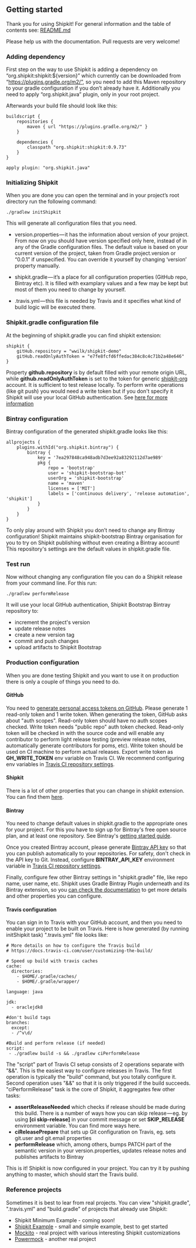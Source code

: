 ## Getting started

Thank you for using Shipkit!
For general information and the table of contents see: [README.md](README.md#Documentation)

Please help us with the documentation.
Pull requests are very welcome!

### Adding dependency

First step on the way to use Shipkit is adding a dependency on “org.shipkit:shipkit:${version}” which currently can be downloaded from “https://plugins.gradle.org/m2/”, so you need to add this Maven repository to your gradle configuration if you don’t already have it. Additionally you need to apply “org.shipkit.java” plugin, only in your root project.

Afterwards your build file should look like this:

    buildscript {
        repositories {
            maven { url "https://plugins.gradle.org/m2/" }
        }

        dependencies {
            classpath "org.shipkit:shipkit:0.9.73"
        }
    }

    apply plugin: "org.shipkit.java"

### Initializing Shipkit

When you are done you can open the terminal and in your project’s root directory run the following command:

    ./gradlew initShipkit

This will generate all configuration files that you need.

* version.properties — it has the information about version of your project.
From now on you should have version specified only here, instead of in any of the Gradle configuration files.
The default value is based on your current version of the project, taken from Gradle project.version or “0.0.1” if unspecified.
You can override it yourself by changing ‘version’ property manually.

* shipkit.gradle — it’s a place for all configuration properties (GitHub repo, Bintray etc).
It is filled with examplary values and a few may be kept but most of them you need to change by yourself.

* .travis.yml — this file is needed by Travis and it specifies what kind of build logic will be executed there.

### Shipkit.gradle configuration file

At the beginning of shipkit.gradle you can find shipkit extension:

    shipkit {
        gitHub.repository = "wwilk/shipkit-demo"
        gitHub.readOnlyAuthToken = "e7fe8fcfd6ffedac384c8c4c71b2a48e646"
    }

Property **github.repository** is by default filled with your remote origin URL, while **github.readOnlyAuthToken** is set to the token for generic [shipkit-org](https://github.com/shipkit-org) account.
It is sufficient to test release locally.
To perform write operations (like git push) you would need a write token but if you don't specify it Shipkit will use your local GitHub authentication.
See [here for more information](https://github.com/mockito/shipkit/wiki/Getting-started-with-Shipkit#github)

### Bintray configuration

Bintray configuration of the generated shipkit.gradle looks like this:

    allprojects {
        plugins.withId("org.shipkit.bintray") {
            bintray {
                key = '7ea297848ca948adb7d3ee92a83292112d7ae989'
                pkg {
                    repo = 'bootstrap'
                    user = 'shipkit-bootstrap-bot'
                    userOrg = 'shipkit-bootstrap'
                    name = 'maven'
                    licenses = ['MIT']
                    labels = ['continuous delivery', 'release automation', 'shipkit']
                }
            }
        }
    }

To only play around with Shipkit you don’t need to change any Bintray configuration!
Shipkit maintains shipkit-bootstrap Bintray organisation for you to try on Shipkit publishing without even creating a Bintray account!
This repository's settings are the default values in shipkit.gradle file.

### Test run

Now without changing any configuration file you can do a Shipkit release from your command line. For this run:

    ./gradlew performRelease

It will use your local GitHub authentication, Shipkit Bootstrap Bintray repository to:

- increment the project's version
- update release notes
- create a new version tag
- commit and push changes
- upload artifacts to Shipkit Bootstrap

### Production configuration

When you are done testing Shipkit and you want to use it on production there is only a couple of things you need to do.

#### GitHub

You need to [generate personal access tokens on GitHub](https://help.github.com/articles/creating-a-personal-access-token-for-the-command-line/).
Please generate 1 read-only token and 1 write token.
When generating the token, GitHub asks about "auth scopes".
Read-only token should have no auth scopes checked.
Write token needs "public repo" auth token checked.
Read-only token will be checked in with the source code and will enable any contributor to perform light release testing (preview release notes, automatically generate contributors for poms, etc).
Write token should be used on CI machine to perform actual releases.
Export write token as **GH_WRITE_TOKEN** env variable on Travis CI.
We recommend configuring env variables in [Travis CI repository settings](https://docs.travis-ci.com/user/environment-variables/#Defining-Variables-in-Repository-Settings).

#### Shipkit

There is a lot of other properties that you can change in shipkit extension.
You can find them [here](https://github.com/mockito/shipkit/blob/master/subprojects/shipkit/src/main/groovy/org/shipkit/gradle/configuration/ShipkitConfiguration.java).

#### Bintray

You need to change default values in shipkit.gradle to the appropriate ones for your project.
For this you have to sign up for Bintray's free open source plan, and at least one repository.
See Bintray's [getting started guide](https://bintray.com/docs/usermanual/starting/starting_gettingstarted.html).

Once you created Bintray account, please generate [Bintray API key](https://bintray.com/docs/usermanual/interacting/interacting_interacting.html#anchorAPIKEY) so that you can publish automatically to your repositories.
For safety, don't check in the API key to Git.
Instead, configure **BINTRAY_API_KEY** environment variable in [Travis CI repository settings](https://docs.travis-ci.com/user/environment-variables/#Defining-Variables-in-Repository-Settings).

Finally, configure few other Bintray settings in "shipkit.gradle" file, like repo name, user name, etc.
Shipkit uses Gradle Bintray Plugin underneath and its Bintray extension, so you [can check the documentation](https://github.com/bintray/gradle-bintray-plugin) to get more details and other properties you can configure.

#### Travis configuration

You can sign in to Travis with your GitHub account, and then you need to enable your project to be built on Travis.
Here is how generated (by running initShipkit task) ".travis.yml" file looks like:

    # More details on how to configure the Travis build
    # https://docs.travis-ci.com/user/customizing-the-build/

    # Speed up build with travis caches
    cache:
      directories:
        - $HOME/.gradle/caches/
        - $HOME/.gradle/wrapper/

    language: java

    jdk:
      - oraclejdk8

    #don't build tags
    branches:
      except:
      - /^v\d/

    #Build and perform release (if needed)
    script:
     - ./gradlew build -s && ./gradlew ciPerformRelease

The "script" part of Travis CI setup consists of 2 operations separate with "&&". This is the easiest way to configure releases in Travis. The first operation is typically the "build" command, but you totally configure it. Second operation uses "&&" so that it is only triggered if the build succeeds. "ciPerformRelease" task is the core of Shipkit, it aggregates few other tasks:

- **assertReleaseNeeded** which checks if release should be made during this build.
There is a number of ways how you can skip release — eg. by using **[ci skip-release]** in your commit message or set **SKIP_RELEASE** environment variable.
You can find more ways here.
- **ciReleasePrepare** that sets up Git configuration on Travis, eg. sets git.user and git.email properties
- **performRelease** which, among others, bumps PATCH part of the semantic version in your version.properties, updates release notes and publishes artifacts to Bintray

This is it! Shipkit is now configured in your project.
You can try it by pushing anything to master, which should start the Travis build.

### Reference projects

Sometimes it is best to lear from real projects.
You can view "shipkit.gradle", ".travis.yml" and "build.gradle" of projects that already use Shipkit:

 - Shipkit Minimum Example - coming soon!
 - [Shipkit Example](https://github.com/mockito/shipkit-example) - small and simple example, best to get started
 - [Mockito](https://github.com/mockito/mockito) - real project with various interesting Shipkit customizations
 - [Powermock](https://github.com/powermock/powermock) - another real project
